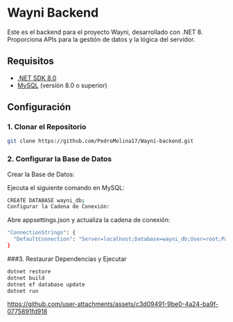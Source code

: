 # Wayni Backend

Este es el backend para el proyecto Wayni, desarrollado con .NET 8. Proporciona APIs para la gestión de datos y la lógica del servidor.

## Requisitos

- [.NET SDK 8.0](https://dotnet.microsoft.com/download/dotnet/8.0)
- [MySQL](https://dev.mysql.com/downloads/) (versión 8.0 o superior)

## Configuración

### 1. Clonar el Repositorio

```bash
git clone https://github.com/PedroMolina17/Wayni-backend.git
```

### 2. Configurar la Base de Datos
Crear la Base de Datos:

Ejecuta el siguiente comando en MySQL:
```bash
CREATE DATABASE wayni_db;
Configurar la Cadena de Conexión:
```

Abre appsettings.json y actualiza la cadena de conexión:

```bash
"ConnectionStrings": {
  "DefaultConnection": "Server=localhost;Database=wayni_db;User=root;Password=yourpassword;"
}
```

###3. Restaurar Dependencias y Ejecutar

```bash
dotnet restore
dotnet build
dotnet ef database update
dotnet run
```

https://github.com/user-attachments/assets/c3d09491-9be0-4a24-ba9f-0775891fd918



